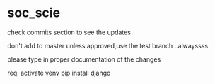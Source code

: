 # soc_scie

check commits section to see the updates

don't add to master unless approved,use the test branch ..alwayssss

please type in proper documentation of  the changes

req:
activate venv
pip install django
